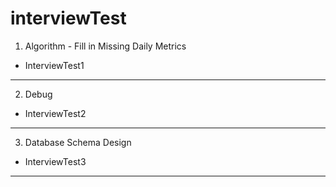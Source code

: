 # interviewTest

1. Algorithm - Fill in Missing Daily Metrics
* InterviewTest1
---
2. Debug
* InterviewTest2
---
3. Database Schema Design
* InterviewTest3
---